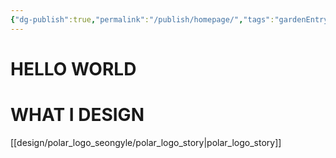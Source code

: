 ```yaml
---
{"dg-publish":true,"permalink":"/publish/homepage/","tags":"gardenEntry"}
---
```



# HELLO WORLD


# WHAT I DESIGN
[[design/polar_logo_seongyle/polar_logo_story|polar_logo_story]]